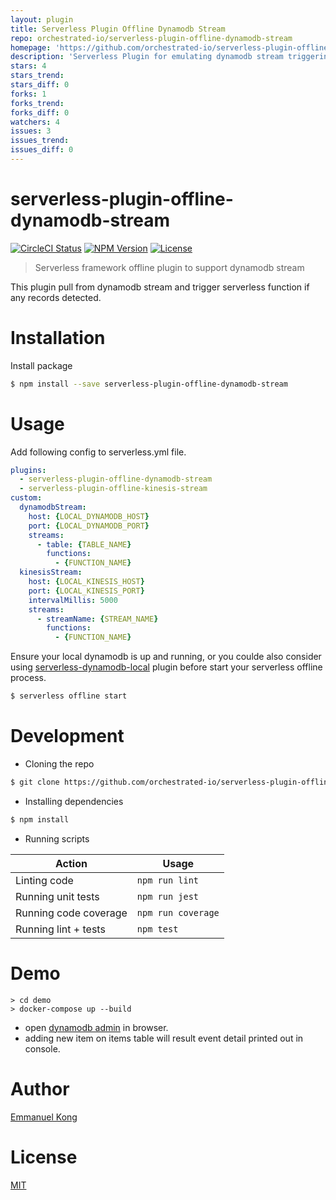```yaml
---
layout: plugin
title: Serverless Plugin Offline Dynamodb Stream
repo: orchestrated-io/serverless-plugin-offline-dynamodb-stream
homepage: 'https://github.com/orchestrated-io/serverless-plugin-offline-dynamodb-stream'
description: 'Serverless Plugin for emulating dynamodb stream triggering lambda functions offline'
stars: 4
stars_trend: 
stars_diff: 0
forks: 1
forks_trend: 
forks_diff: 0
watchers: 4
issues: 3
issues_trend: 
issues_diff: 0
---
```



# serverless-plugin-offline-dynamodb-stream

[![CircleCI Status][circleci-badge]][circleci-url]
[![NPM Version][npm-badge]][npm-url]
[![License][license-badge]][license-url]

> Serverless framework offline plugin to support dynamodb stream

This plugin pull from dynamodb stream and trigger serverless function if any records detected.

# Installation

Install package

```bash
$ npm install --save serverless-plugin-offline-dynamodb-stream
```

# Usage

Add following config to serverless.yml file.

```yml
plugins:
  - serverless-plugin-offline-dynamodb-stream
  - serverless-plugin-offline-kinesis-stream
custom:
  dynamodbStream:
    host: {LOCAL_DYNAMODB_HOST}
    port: {LOCAL_DYNAMODB_PORT}
    streams:
      - table: {TABLE_NAME}
        functions:
          - {FUNCTION_NAME}
  kinesisStream:
    host: {LOCAL_KINESIS_HOST}
    port: {LOCAL_KINESIS_PORT}
    intervalMillis: 5000
    streams:
      - streamName: {STREAM_NAME}
        functions:
          - {FUNCTION_NAME}
```

Ensure your local dynamodb is up and running, or you coulde also consider using [serverless-dynamodb-local](https://github.com/99xt/serverless-dynamodb-local) plugin before start your serverless offline process.

```bash
$ serverless offline start
```

# Development

* Cloning the repo

```bash
$ git clone https://github.com/orchestrated-io/serverless-plugin-offline-dynamodb-stream.git
```

* Installing dependencies

```bash
$ npm install
```

* Running scripts

| Action                                   | Usage               |
| ---------------------------------------- | ------------------- |
| Linting code                             | `npm run lint`      |
| Running unit tests                       | `npm run jest`      |
| Running code coverage                    | `npm run coverage`  |
| Running lint + tests                     | `npm test`          |

# Demo

```
> cd demo
> docker-compose up --build
```

* open [dynamodb admin](http://localhost:8001/tables/items/items) in browser.
* adding new item on items table will result event detail printed out in console.

# Author

[Emmanuel Kong](https://github.com/emmkong)

# License

[MIT](https://github.com/orchestrated-io/serverless-plugin-offline-dynamodb-stream/blob/master/LICENSE)

[circleci-badge]: https://circleci.com/gh/orchestrated-io/serverless-plugin-offline-dynamodb-stream/tree/master.svg?style=shield
[circleci-url]: https://circleci.com/gh/orchestrated-io/serverless-plugin-offline-dynamodb-stream

[npm-badge]: https://img.shields.io/npm/v/serverless-plugin-offline-dynamodb-stream.svg
[npm-url]: https://www.npmjs.com/package/serverless-plugin-offline-dynamodb-stream

[license-badge]: https://img.shields.io/github/license/orchestrated-io/serverless-plugin-offline-dynamodb-stream.svg
[license-url]: https://opensource.org/licenses/MIT
